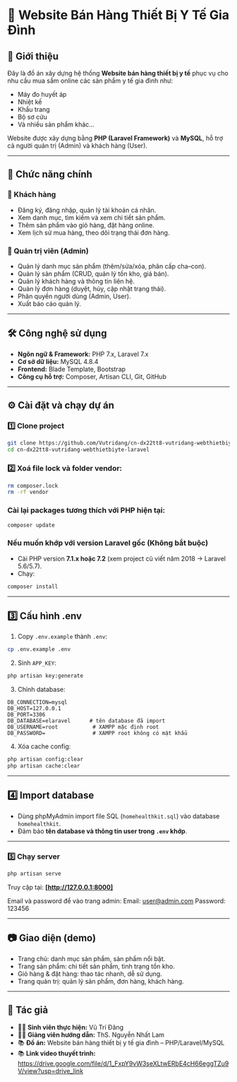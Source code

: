 
# 🏥 Website Bán Hàng Thiết Bị Y Tế Gia Đình

## 📌 Giới thiệu
Đây là đồ án xây dựng hệ thống **Website bán hàng thiết bị y tế** phục vụ cho nhu cầu mua sắm online các sản phẩm y tế gia đình như:
- Máy đo huyết áp
- Nhiệt kế
- Khẩu trang
- Bộ sơ cứu
- Và nhiều sản phẩm khác...

Website được xây dựng bằng **PHP (Laravel Framework)** và **MySQL**, hỗ trợ cả người quản trị (Admin) và khách hàng (User).

---

## 🚀 Chức năng chính

### 👤 Khách hàng
- Đăng ký, đăng nhập, quản lý tài khoản cá nhân.
- Xem danh mục, tìm kiếm và xem chi tiết sản phẩm.
- Thêm sản phẩm vào giỏ hàng, đặt hàng online.
- Xem lịch sử mua hàng, theo dõi trạng thái đơn hàng.

### 🔑 Quản trị viên (Admin)
- Quản lý danh mục sản phẩm (thêm/sửa/xóa, phân cấp cha–con).
- Quản lý sản phẩm (CRUD, quản lý tồn kho, giá bán).
- Quản lý khách hàng và thông tin liên hệ.
- Quản lý đơn hàng (duyệt, hủy, cập nhật trạng thái).
- Phân quyền người dùng (Admin, User).
- Xuất báo cáo quản lý.

---

## 🛠 Công nghệ sử dụng
- **Ngôn ngữ & Framework:** PHP 7.x, Laravel 7.x
- **Cơ sở dữ liệu:** MySQL 4.8.4
- **Frontend:** Blade Template, Bootstrap
- **Công cụ hỗ trợ:** Composer, Artisan CLI, Git, GitHub

---

## ⚙️ Cài đặt và chạy dự án

### 1️⃣ Clone project
```bash
git clone https://github.com/Vutridang/cn-dx22tt8-vutridang-webthietbiyte-laravel.git
cd cn-dx22tt8-vutridang-webthietbiyte-laravel
````

### 2️⃣ Xoá file lock và folder vendor:
```bash
rm composer.lock
rm -rf vendor
```

### Cài lại packages tương thích với PHP hiện tại:

```bash
composer update
```

### Nếu muốn khớp với version Laravel gốc (Không bắt buộc)

* Cài PHP version **7.1.x hoặc 7.2** (xem project cũ viết năm 2018 → Laravel 5.6/5.7).
* Chạy:

```bash
composer install
```

---

## 3️⃣ Cấu hình .env

1. Copy `.env.example` thành `.env`:

```bash
cp .env.example .env
```

2. Sinh `APP_KEY`:

```bash
php artisan key:generate
```

3. Chỉnh database:

```env
DB_CONNECTION=mysql
DB_HOST=127.0.0.1
DB_PORT=3306
DB_DATABASE=elaravel      # tên database đã import
DB_USERNAME=root           # XAMPP mặc định root
DB_PASSWORD=               # XAMPP root không có mật khẩu
```

4. Xóa cache config:

```bash
php artisan config:clear
php artisan cache:clear
```

---

## 4️⃣ Import database

* Dùng phpMyAdmin import file SQL (`homehealthkit.sql`) vào database `homehealthkit`.
* Đảm bảo **tên database và thông tin user trong `.env` khớp**.

---

### 5️⃣ Chạy server

```bash
php artisan serve
```

Truy cập tại: **[http://127.0.0.1:8000]**

Email và password để vào trang admin:
Email: user@admin.com
Password: 123456

---

## 📷 Giao diện (demo)

* Trang chủ: danh mục sản phẩm, sản phẩm nổi bật.
* Trang sản phẩm: chi tiết sản phẩm, tình trạng tồn kho.
* Giỏ hàng & đặt hàng: thao tác nhanh, dễ sử dụng.
* Trang quản trị: quản lý sản phẩm, đơn hàng, khách hàng.

---

## 📌 Tác giả

* 👨‍💻 **Sinh viên thực hiện:** Vũ Trí Đăng
* 👩‍🏫 **Giảng viên hướng dẫn:** ThS. Nguyễn Nhất Lam
* 📚 **Đồ án:** Website bán hàng thiết bị y tế gia đình – PHP/Laravel/MySQL
* 📚 **Link video thuyết trình:** https://drive.google.com/file/d/1_FxpY9vW3seXLtwERbE4cH66eggTZu9V/view?usp=drive_link

